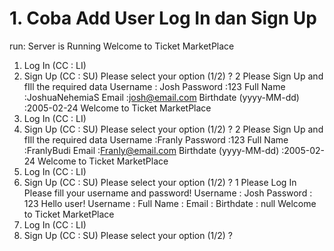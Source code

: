 # 1. Coba Add User Log In dan Sign Up
run:
Server is Running
Welcome to Ticket MarketPlace
1. Log In  	 (CC : LI)
2. Sign Up 	 (CC : SU)
Please select your option (1/2) ?
2
Please Sign Up and fIll the required data
Username : Josh
Password :123
Full Name :JoshuaNehemiaS
Email :josh@email.com
Birthdate (yyyy-MM-dd) :2005-02-24
Welcome to Ticket MarketPlace
1. Log In  	 (CC : LI)
2. Sign Up 	 (CC : SU)
Please select your option (1/2) ?
2
Please Sign Up and fIll the required data
Username :Franly
Password :123
Full Name :FranlyBudi
Email :Franly@email.com
Birthdate (yyyy-MM-dd) :2005-02-24
Welcome to Ticket MarketPlace
1. Log In  	 (CC : LI)
2. Sign Up 	 (CC : SU)
Please select your option (1/2) ?
1
Please Log In 
  Please fill your username and password!
Username : 
Josh
Password :
123
Hello user!
 Username : 
Full Name : 
Email : 
Birthdate : null
Welcome to Ticket MarketPlace
1. Log In  	 (CC : LI)
2. Sign Up 	 (CC : SU)
Please select your option (1/2) ?